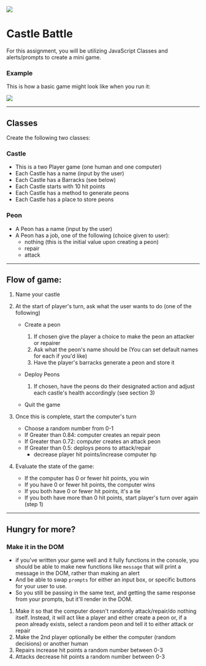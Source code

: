 ![](/ga_cog.png)

# Castle Battle

For this assignment, you will be utilizing JavaScript Classes and alerts/prompts to create a mini game. 

### Example

This is how a basic game might look like when you run it: 

![](https://imgur.com/jlFYvGz.gif)

---

## Classes

Create the following two classes: 

### Castle

- This is a two Player game (one human and one computer)
- Each Castle has a name (input by the user)
- Each Castle has a Barracks (see below)
- Each Castle starts with 10 hit points
- Each Castle has a method to generate peons
- Each Castle has a place to store peons


### Peon

- A Peon has a name (input by the user)
- A Peon has a job, one of the following (choice given to user):
    - nothing (this is the initial value upon creating a peon)
    - repair
    - attack

---

## Flow of game:

1. Name your castle
2. At the start of player's turn, ask what the user wants to do (one of the following)

    - Create a peon
        1. If chosen give the player a choice to make the peon an attacker or repairer
        1. Ask what the peon's name should be (You can set default names for each if you'd like)
        1. Have the player's barracks generate a peon and store it

    - Deploy Peons
        1. If chosen, have the peons do their designated action and adjust each castle's health accordingly (see section 3)

    - Quit the game

3. Once this is complete, start the computer's turn
    - Choose a random number from 0-1
    - If Greater than 0.84: computer creates an repair peon
    - If Greater than 0.72: computer creates an attack peon
    - If Greater than 0.5: deploys peons to attack/repair
        - decrease player hit points/increase computer hp
4. Evaluate the state of the game:
    - If the computer has 0 or fewer hit points, you win
    - If you have 0 or fewer hit points, the computer wins
    - If you both have 0 or fewer hit points, it's a tie
    - If you both have more than 0 hit points, start player's turn over again (step 1)

---

## Hungry for more?

### Make it in the DOM
- if you've written your game well and it fully functions in the console, you should be able to make new functions like `message` that will print a message in the DOM, rather than making an alert
- And be able to swap `prompts` for either an input box, or specific buttons for your user to use.
- So you still be passing in the same text, and getting the same response from your prompts, but it'll render in the DOM.


1. Make it so that the computer doesn't randomly attack/repair/do nothing itself.  Instead, it will act like a player and either create a peon or, if a peon already exists, select a random peon and tell it to either attack or repair
1. Make the 2nd player optionally be either the computer (random decisions) or another human
1. Repairs increase hit points a random number between 0-3
1. Attacks decrease hit points a random number between 0-3
